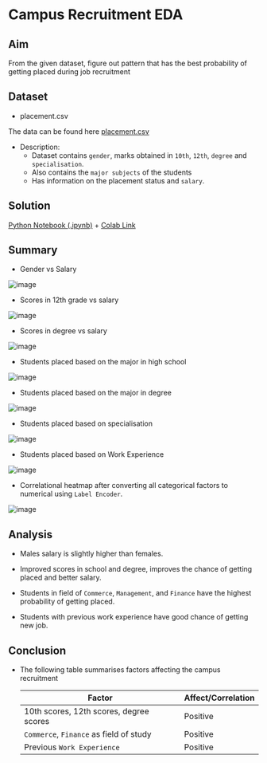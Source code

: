# Campus Recruitment EDA
## Aim
From the given dataset, figure out pattern that has the best probability of getting placed during job recruitment

## Dataset
* placement.csv

The data can be found here [placement.csv](dataset/placement.csv)

* Description:
    * Dataset contains `gender`, marks obtained in `10th`, `12th`, `degree` and `specialisation`.
    * Also contains the `major subjects` of the students
    * Has information on the placement status and `salary`.

## Solution
[Python Notebook (.ipynb)](campus_recruitment.ipynb) + [Colab Link](https://colab.research.google.com/drive/1HtZCX0T6sKO3k9_cCYriEcenB1SLDlnS?usp=sharing)

## Summary
* Gender vs Salary

![image](images/1.png)

* Scores in 12th grade vs salary

![image](images/2.png)

* Scores in degree vs salary

![image](images/3.png)

* Students placed based on the major in high school

![image](images/4.png)

* Students placed based on the major in degree

![image](images/5.png)

* Students placed based on specialisation

![image](images/6.png)

* Students placed based on Work Experience

![image](images/7.png)

* Correlational heatmap after converting all categorical factors to numerical using `Label Encoder`.

![image](images/8.png)

## Analysis
* Males salary is slightly higher than females.
* Improved scores in school and degree, improves the chance of getting placed and better salary.
* Students in field of `Commerce`, `Management`, and `Finance` have the highest probability of getting placed.

* Students with previous work experience have good chance of getting new job.

## Conclusion
* The following table summarises factors affecting the campus recruitment

    |Factor | Affect/Correlation |
    | ---- | ----- |
    | 10th scores, 12th scores, degree scores | Positive |
    | `Commerce`, `Finance` as field of study  | Positive |
    | Previous `Work Experience` | Positive |




